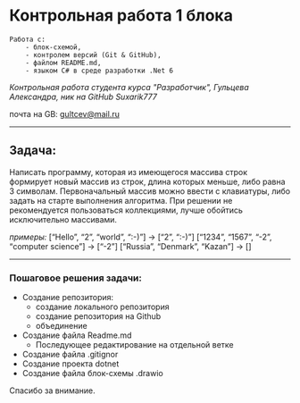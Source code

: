 # Контрольная работа 1 блока
    Работа с:
        - блок-схемой, 
        - контролем версий (Git & GitHub), 
        - файлом README.md, 
        - языком C# в среде разработки .Net 6 

*Контрольная работа студента курса "Разработчик", Гульцева Александра, ник на GitHub Suxarik777*

почта на GB: gultcev@mail.ru

---

## Задача:

Написать программу, которая из имеющегося массива строк формирует новый массив из строк, длина которых меньше, либо равна 3 символам. Первоначальный массив можно ввести с клавиатуры, либо задать на старте выполнения алгоритма. При решении не рекомендуется пользоваться коллекциями, лучше обойтись исключительно массивами.

*примеры:*
[“Hello”, “2”, “world”, “:-)”] → [“2”, “:-)”]
[“1234”, “1567”, “-2”, “computer science”] → [“-2”]
[“Russia”, “Denmark”, “Kazan”] → []

---
### Пошаговое решения задачи:
    
* Создание репозитория:
    * создание локального репозитория
    * создание репозитория на Github
    * объединение
* Создание файла Readme.md 
    * Последующее редактирование на отдельной ветке
* Создание файла .gitignor
* Создание проекта dotnet
* Создание файла блок-схемы .drawio

Спасибо за внимание.